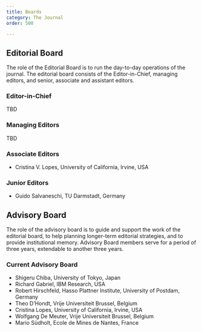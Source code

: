 ```yaml
---
title: Boards
category: The Journal
order: 500

---
```

## Editorial Board
The role of the Editorial Board is to run the day-to-day operations of the journal. The editorial board consists of the Editor-in-Chief, managing editors, and senior, associate and assistant editors.

### Editor-in-Chief
TBD

### Managing Editors
TBD

### Associate Editors
* Cristina V. Lopes, University of California, Irvine, USA

### Junior Editors
* Guido Salvaneschi, TU Darmstadt, Germany 

## Advisory Board
The role of the advisory board is to guide and support the work of the editorial board, to help planning longer-term editorial strategies, and to provide institutional memory. Advisory Board members serve for a period of three years, extendable to another three years.

### Current Advisory Board 
* Shigeru Chiba, University of Tokyo, Japan
* Richard Gabriel, IBM Research, USA
* Robert Hirschfeld, Hasso Plattner Institute, University of Postdam, Germany
* Theo D’Hondt, Vrije Universiteit Brussel, Belgium
* Cristina Lopes, University of California, Irvine, USA
* Wolfgang De Meuter, Vrije Universiteit Brussel, Belgium
* Mario Südholt, Ecole de Mines de Nantes, France
